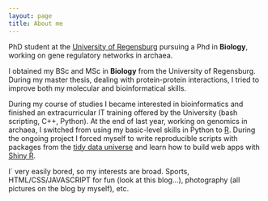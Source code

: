 ```yaml
---
layout: page
title: About me
---
```


<div id="aboutme-section">

<p class="about-text">
<span class="fa fa-briefcase about-icon"></span>
  PhD student at the <a href = "http://www.uni-r.de/index.html.en">University of Regensburg</a> pursuing a Phd in <strong>Biology</strong>, working on gene regulatory networks in archaea. 
</p>

<p class="about-text">
<span class="fa fa-graduation-cap about-icon"></span>
I obtained my BSc and MSc in <strong>Biology</strong> from the University of Regensburg. During my master thesis, dealing with protein-protein interactions, I tried to improve both my molecular and bioinformatical skills. 
</p>

<p class="about-text">
<span class="fa fa-code about-icon"></span>
During my course of studies I became interested in bioinformatics and finished an extracurricular IT training offered by the University (bash scripting, C++, Python). At the end of last year, working on genomics in archaea, I switched from using my basic-level skills in Python to <a href = "https://www.r-project.org">R</a>. During the ongoing project I forced myself to write reproducible scripts with packages from the <a href = "https://cran.r-project.org/web/packages/tidyr/vignettes/tidy-data.html">tidy data universe</a> and learn how to build web apps with <a href = "https://shiny.rstudio.com">Shiny R</a>.
</p>

<p class="about-text">
<span class="fa fa-heart about-icon"></span>
I´ very easily bored, so my interests are broad. Sports, HTML/CSS/JAVASCRIPT for fun (look at this blog...), photography (all pictures on the blog by myself), etc. 
</p>
